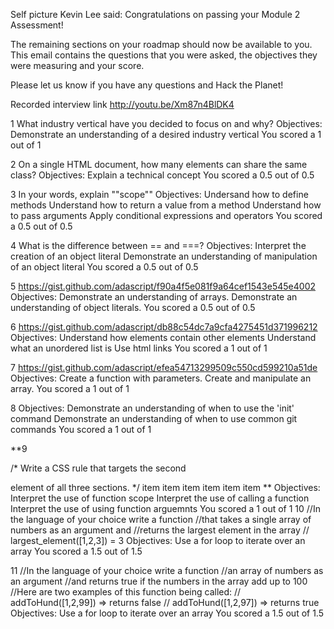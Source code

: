 Self picture
Kevin Lee said:
Congratulations on passing your Module 2 Assessment!

The remaining sections on your roadmap should now be available to you. This email contains the questions that you were asked, the objectives they were measuring and your score.

Please let us know if you have any questions and Hack the Planet!

Recorded interview link http://youtu.be/Xm87n4BlDK4

1 What industry vertical have you decided to focus on and why? Objectives: Demonstrate an understanding of a desired industry vertical You scored a 1 out of 1

2 On a single HTML document, how many elements can share the same class? Objectives: Explain a technical concept You scored a 0.5 out of 0.5

3 In your words, explain ""scope"" Objectives: Undersand how to define methods Understand how to return a value from a method Understand how to pass arguments Apply conditional expressions and operators You scored a 0.5 out of 0.5

4 What is the difference between == and ===? Objectives: Interpret the creation of an object literal Demonstrate an understanding of manipulation of an object literal You scored a 0.5 out of 0.5

5 https://gist.github.com/adascript/f90a4f5e081f9a64cef1543e545e4002 Objectives: Demonstrate an understanding of arrays. Demonstrate an understanding of object literals. You scored a 0.5 out of 0.5

6 https://gist.github.com/adascript/db88c54dc7a9cfa4275451d371996212 Objectives: Understand how elements contain other elements Understand what an unordered list is Use html links You scored a 1 out of 1

7 https://gist.github.com/adascript/efea54713299509c550cd599210a51de Objectives: Create a function with parameters. Create and manipulate an array. You scored a 1 out of 1

8 <!-- Create an element that links to a document called “cats.html,” with clickable text that reads “More Cats.” --> Objectives: Demonstrate an understanding of when to use the 'init' command Demonstrate an understanding of when to use common git commands You scored a 1 out of 1

**9

/* Write a CSS rule that targets the second

element of all three sections. */
item
item
item
item
item
item
** Objectives: Interpret the use of function scope Interpret the use of calling a function Interpret the use of using function arguemnts You scored a 1 out of 1
10 //In the language of your choice write a function //that takes a single array of numbers as an argument and //returns the largest element in the array // largest_element([1,2,3]) = 3 Objectives: Use a for loop to iterate over an array You scored a 1.5 out of 1.5

11 //In the language of your choice write a function //an array of numbers as an argument //and returns true if the numbers in the array add up to 100 //Here are two examples of this function being called: // addToHund([1,2,99]) => returns false // addToHund([1,2,97]) => returns true Objectives: Use a for loop to iterate over an array You scored a 1.5 out of 1.5
